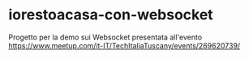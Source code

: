 # iorestoacasa-con-websocket
Progetto per la demo sui Websocket presentata all'evento https://www.meetup.com/it-IT/TechItaliaTuscany/events/269620739/
